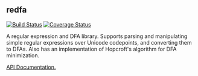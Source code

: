 ## redfa

[![Build Status](https://travis-ci.org/goffrie/redfa.png)](https://travis-ci.org/goffrie/redfa)
[![Coverage Status](https://coveralls.io/repos/goffrie/redfa/badge.svg)](https://coveralls.io/r/goffrie/redfa)

A regular expression and DFA library. Supports parsing and manipulating simple
regular expressions over Unicode codepoints, and converting them to DFAs. Also
has an implementation of Hopcroft's algorithm for DFA minimization.

[API Documentation.](http://goffrie.github.io/redfa/redfa/index.html)
